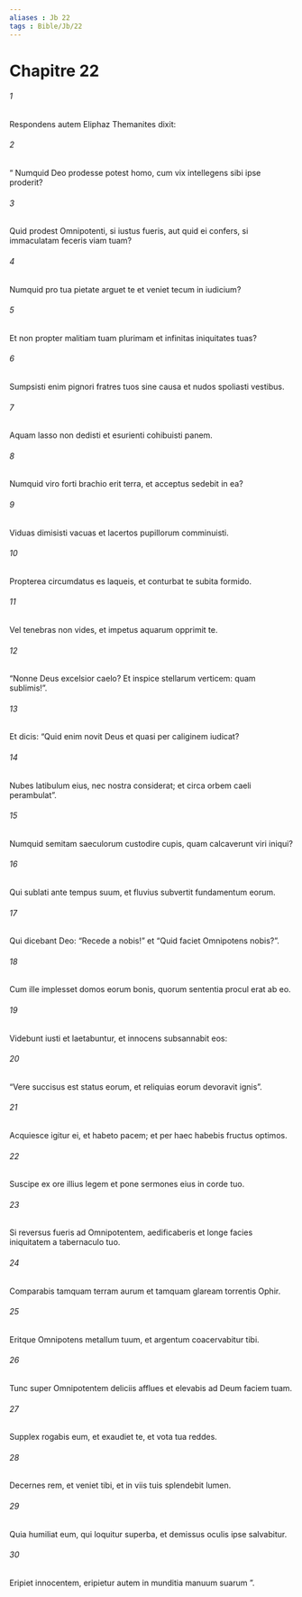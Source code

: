 ```yaml
---
aliases : Jb 22
tags : Bible/Jb/22
---
```


# Chapitre 22

###### 1
Respondens autem Eliphaz Themanites dixit:
###### 2
“ Numquid Deo prodesse potest homo, cum vix intellegens sibi ipse proderit?
###### 3
Quid prodest Omnipotenti, si iustus fueris, aut quid ei confers, si immaculatam feceris viam tuam?
###### 4
Numquid pro tua pietate arguet te et veniet tecum in iudicium?
###### 5
Et non propter malitiam tuam plurimam et infinitas iniquitates tuas?
###### 6
Sumpsisti enim pignori fratres tuos sine causa et nudos spoliasti vestibus.
###### 7
Aquam lasso non dedisti et esurienti cohibuisti panem.
###### 8
Numquid viro forti brachio erit terra, et acceptus sedebit in ea?
###### 9
Viduas dimisisti vacuas et lacertos pupillorum comminuisti. 
###### 10
Propterea circumdatus es laqueis, et conturbat te subita formido.
###### 11
Vel tenebras non vides, et impetus aquarum opprimit te.
###### 12
“Nonne Deus excelsior caelo? Et inspice stellarum verticem: quam sublimis!”.
###### 13
Et dicis: “Quid enim novit Deus et quasi per caliginem iudicat?
###### 14
Nubes latibulum eius, nec nostra considerat; et circa orbem caeli perambulat”.
###### 15
Numquid semitam saeculorum custodire cupis, quam calcaverunt viri iniqui?
###### 16
Qui sublati ante tempus suum, et fluvius subvertit fundamentum eorum.
###### 17
Qui dicebant Deo: “Recede a nobis!” et “Quid faciet Omnipotens nobis?”.
###### 18
Cum ille implesset domos eorum bonis, quorum sententia procul erat ab eo.
###### 19
Videbunt iusti et laetabuntur, et innocens subsannabit eos:
###### 20
“Vere succisus est status eorum, et reliquias eorum devoravit ignis”. 
###### 21
Acquiesce igitur ei, et habeto pacem; et per haec habebis fructus optimos.
###### 22
Suscipe ex ore illius legem et pone sermones eius in corde tuo.
###### 23
Si reversus fueris ad Omnipotentem, aedificaberis et longe facies iniquitatem a tabernaculo tuo.
###### 24
Comparabis tamquam terram aurum et tamquam glaream torrentis Ophir.
###### 25
Eritque Omnipotens metallum tuum, et argentum coacervabitur tibi.
###### 26
Tunc super Omnipotentem deliciis afflues et elevabis ad Deum faciem tuam. 
###### 27
Supplex rogabis eum, et exaudiet te, et vota tua reddes.
###### 28
Decernes rem, et veniet tibi, et in viis tuis splendebit lumen.
###### 29
Quia humiliat eum, qui loquitur superba, et demissus oculis ipse salvabitur.
###### 30
Eripiet innocentem, eripietur autem in munditia manuum suarum ”.
